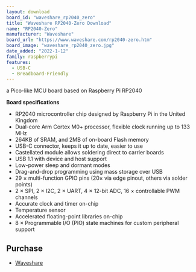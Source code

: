 ```yaml
---
layout: download
board_id: "waveshare_rp2040_zero"
title: "Waveshare RP2040-Zero Download"
name: "RP2040-Zero"
manufacturer: "Waveshare"
board_url: "https://www.waveshare.com/rp2040-zero.htm"
board_image: "waveshare_rp2040_zero.jpg"
date_added: "2022-1-12"
family: raspberrypi
features:
  - USB-C
  - Breadboard-Friendly
---
```


a Pico-like MCU board based on Raspberry Pi RP2040

**Board specifications**

  - RP2040 microcontroller chip designed by Raspberry Pi in the United Kingdom
  - Dual-core Arm Cortex M0+ processor, flexible clock running up to 133 MHz
  - 264KB of SRAM, and 2MB of on-board Flash memory
  - USB-C connector, keeps it up to date, easier to use
  - Castellated module allows soldering direct to carrier boards
  - USB 1.1 with device and host support
  - Low-power sleep and dormant modes
  - Drag-and-drop programming using mass storage over USB
  - 29 × multi-function GPIO pins (20× via edge pinout, others via solder points)
  - 2 × SPI, 2 × I2C, 2 × UART, 4 × 12-bit ADC, 16 × controllable PWM channels
  - Accurate clock and timer on-chip
  - Temperature sensor
  - Accelerated floating-point libraries on-chip
  - 8 × Programmable I/O (PIO) state machines for custom peripheral support

## Purchase
* [Waveshare](https://www.waveshare.com/rp2040-zero.htm)
